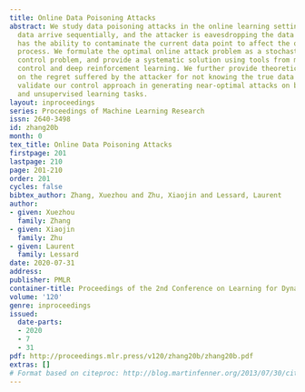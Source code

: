 ```yaml
---
title: Online Data Poisoning Attacks
abstract: We study data poisoning attacks in the online learning setting, where training
  data arrive sequentially, and the attacker is eavesdropping the data stream and
  has the ability to contaminate the current data point to affect the online learning
  process. We formulate the optimal online attack problem as a stochastic optimal
  control problem, and provide a systematic solution using tools from model predictive
  control and deep reinforcement learning. We further provide theoretical analysis
  on the regret suffered by the attacker for not knowing the true data sequence. Experiments
  validate our control approach in generating near-optimal attacks on both supervised
  and unsupervised learning tasks.
layout: inproceedings
series: Proceedings of Machine Learning Research
issn: 2640-3498
id: zhang20b
month: 0
tex_title: Online Data Poisoning Attacks
firstpage: 201
lastpage: 210
page: 201-210
order: 201
cycles: false
bibtex_author: Zhang, Xuezhou and Zhu, Xiaojin and Lessard, Laurent
author:
- given: Xuezhou
  family: Zhang
- given: Xiaojin
  family: Zhu
- given: Laurent
  family: Lessard
date: 2020-07-31
address: 
publisher: PMLR
container-title: Proceedings of the 2nd Conference on Learning for Dynamics and Control
volume: '120'
genre: inproceedings
issued:
  date-parts:
  - 2020
  - 7
  - 31
pdf: http://proceedings.mlr.press/v120/zhang20b/zhang20b.pdf
extras: []
# Format based on citeproc: http://blog.martinfenner.org/2013/07/30/citeproc-yaml-for-bibliographies/
---
```

